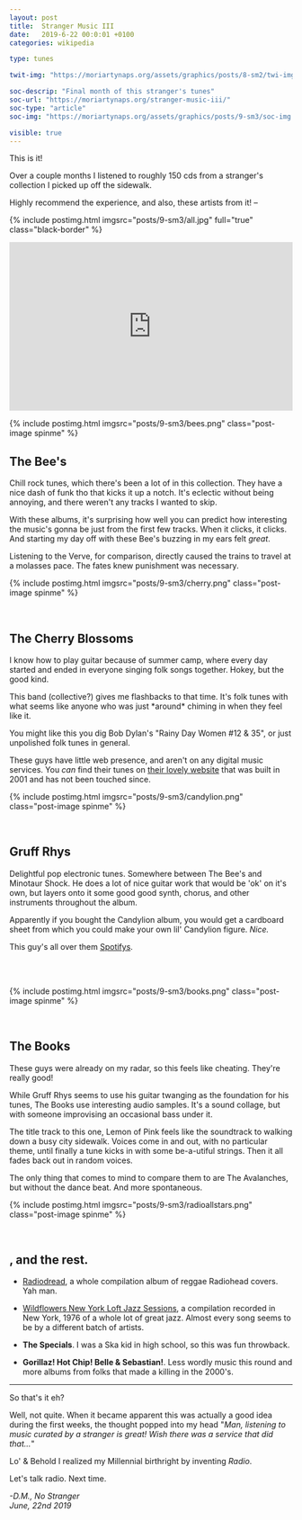 ```yaml
---
layout: post
title:  Stranger Music III
date:   2019-6-22 00:0:01 +0100
categories: wikipedia

type: tunes

twit-img: "https://moriartynaps.org/assets/graphics/posts/8-sm2/twi-img.jpg"

soc-descrip: "Final month of this stranger's tunes"
soc-url: "https://moriartynaps.org/stranger-music-iii/"
soc-type: "article"
soc-img: "https://moriartynaps.org/assets/graphics/posts/9-sm3/soc-img.jpg"

visible: true
---
```


This is it!

Over a couple months I listened to roughly 150 cds from a stranger's collection I picked up off the sidewalk. 

Highly recommend the experience, and also, these artists from it! –

{% include postimg.html imgsrc="posts/9-sm3/all.jpg" full="true" class="black-border" %}

<iframe src="https://open.spotify.com/embed/playlist/4BCVJDMfipoWXUzHlo5T4R" width="100%" height="300px" frameborder="0" allowtransparency="true" class="spotif"></iframe>

<br>

{% include postimg.html imgsrc="posts/9-sm3/bees.png" class="post-image spinme" %}

## The Bee's

Chill rock tunes, which there's been a lot of in this collection. They have a nice dash of funk tho that kicks it up a notch. It's eclectic without being annoying, and there weren't any tracks I wanted to skip.

With these albums, it's surprising how well you can predict how interesting the music's gonna be just from the first few tracks. When it clicks, it clicks. And starting my day off with these Bee's buzzing in my ears felt _great_.

Listening to the Verve, for comparison, directly caused the trains to travel at a molasses pace. The fates knew punishment was necessary.

{% include postimg.html imgsrc="posts/9-sm3/cherry.png" class="post-image spinme" %}

<br>

## The Cherry Blossoms

I know how to play guitar because of summer camp, where every day started and ended in everyone singing folk songs together. Hokey, but the good kind.

This band (collective?) gives me flashbacks to that time. It's folk tunes with what seems like anyone who was just \*around\* chiming in when they feel like it. 

You might like this you dig Bob Dylan's "Rainy Day Women #12 & 35", or just unpolished folk tunes in general.

These guys have little web presence, and aren't on any digital music services. You _can_ find their tunes on <a href="http://thecherryblossoms.com/music/">their lovely website</a> that was built in 2001 and has not been touched since.

{% include postimg.html imgsrc="posts/9-sm3/candylion.png" class="post-image spinme" %}

<br>

## Gruff Rhys

Delightful pop electronic tunes. Somewhere between The Bee's and Minotaur Shock. He does a lot of nice guitar work that would be 'ok' on it's own, but layers onto it some good good synth, chorus, and other instruments throughout the album.

Apparently if you bought the Candylion album, you would get a cardboard sheet from which you could make your own lil' Candylion figure. _Nice._

This guy's all over them <a href="https://open.spotify.com/album/1z7znKEShLw6zMo4m2hegh?si=Qp-LPgz-SUSCAYaeIErkRQ">Spotifys</a>.

<br>
<br>

{% include postimg.html imgsrc="posts/9-sm3/books.png" class="post-image spinme" %}

<br>

## The Books

These guys were already on my radar, so this feels like cheating. They're really good!

While Gruff Rhys seems to use his guitar twanging as the foundation for his tunes, The Books use interesting audio samples. It's a sound collage, but with someone improvising an occasional bass under it.

The title track to this one, Lemon of Pink feels like the soundtrack to walking down a busy city sidewalk. Voices come in and out, with no particular theme, until finally a tune kicks in with some be-a-utiful strings. Then it all fades back out in random voices.

The only thing that comes to mind to compare them to are The Avalanches, but without the dance beat. And more spontaneous.

{% include postimg.html imgsrc="posts/9-sm3/radioallstars.png" class="post-image spinme" %}

<br>

## , and the rest.

+ <a href="https://open.spotify.com/album/775nfRVFPVu7WSsIju6ipJ?si=4vbUpDsXTD61adjRHaOoZQ" target="_blank">Radiodread</a>, a whole compilation album of reggae Radiohead covers. Yah man.

+ <a href="https://open.spotify.com/album/3sW4uGm0K1oIJJV9wI5mqX?si=2wn20kXkSyyetTcBdoariw" target="_blank">Wildflowers New York Loft Jazz Sessions</a>, a compilation recorded in New York, 1976 of a whole lot of great jazz. Almost every song seems to be by a different batch of artists.

+ **The Specials**. I was a Ska kid in high school, so this was fun throwback.

+ **Gorillaz! Hot Chip! Belle & Sebastian!**. Less wordly music this round and more albums from folks that made a killing in the 2000's.

---

So that's it eh?

Well, not quite. When it became apparent this was actually a good idea during the first weeks, the thought popped into my head "_Man, listening to music curated by a stranger is great! Wish there was a service that did that..._"

Lo' & Behold I realized my Millennial birthright by inventing _Radio_.  



Let's talk radio. Next time.

<i>-D.M., No Stranger<br>
<span class="post-date">June, 22nd 2019</span></i>

<br>
<br>
